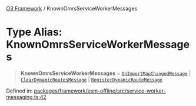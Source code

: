 [O3 Framework](../API.md) / KnownOmrsServiceWorkerMessages

# Type Alias: KnownOmrsServiceWorkerMessages

> **KnownOmrsServiceWorkerMessages** = [`OnImportMapChangedMessage`](../interfaces/OnImportMapChangedMessage.md) \| [`ClearDynamicRoutesMessage`](../interfaces/ClearDynamicRoutesMessage.md) \| [`RegisterDynamicRouteMessage`](../interfaces/RegisterDynamicRouteMessage.md)

Defined in: [packages/framework/esm-offline/src/service-worker-messaging.ts:42](https://github.com/its-kios09/openmrs-esm-core/blob/main/packages/framework/esm-offline/src/service-worker-messaging.ts#L42)
